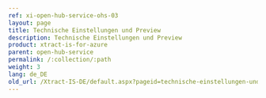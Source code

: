 ```yaml
---
ref: xi-open-hub-service-ohs-03
layout: page
title: Technische Einstellungen und Preview
description: Technische Einstellungen und Preview
product: xtract-is-for-azure
parent: open-hub-service
permalink: /:collection/:path
weight: 3
lang: de_DE
old_url: /Xtract-IS-DE/default.aspx?pageid=technische-einstellungen-und-preview
---
```


